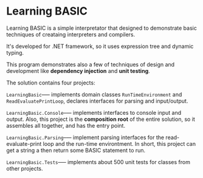 Learning BASIC
==============

Learning BASIC is a simple interpretator that designed to demonstrate basic techniques of creataing interpreters
and compilers.

It's developed for .NET framework, so it uses expression tree and dynamic typing.

This program demonstrates also a few of techniques of design and development like **dependency injection** and **unit testing**.

The solution contains four projects:

`LearningBasic`&ndash;&mdash; implements domain classes `RunTimeEnvironment` and `ReadEvaluatePrintLoop`, declares interfaces for parsing and input/output.

`LearningBasic.Console`&ndash;&mdash; implements interfaces to console input and output. Also, this project is the **composition root** of the entire solution, so it assembles all together, and has the entry point.

`LearningBasic.Parsing`&ndash;&mdash; implement parsing interfaces for the read-evaluate-print loop and the run-time environtment. In short, this project can get a string a then return some BASIC statement to run.

`LearningBasic.Tests`&ndash;&mdash; implements about 500 unit tests for classes from other projects.
